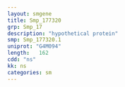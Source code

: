 ```yaml
---
layout: smgene
title: Smp_177320
grp: Smp_17
description: "hypothetical protein"
smp: Smp_177320.1
uniprot: "G4M094"
length:   162
cdd: "ns"
kk: ns
categories: sm
---
```

